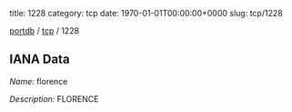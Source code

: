 title: 1228
category: tcp
date: 1970-01-01T00:00:00+0000
slug: tcp/1228

[portdb](/) / [tcp](/category/tcp.html) / 1228


## IANA Data

_Name:_ florence

_Description:_ FLORENCE

